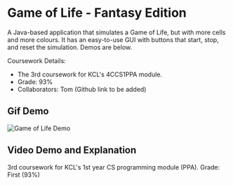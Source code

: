# Game of Life - Fantasy Edition

A Java-based application that simulates a Game of Life, but with more cells and more colours.
It has an easy-to-use GUI with buttons that start, stop, and reset the simulation.
Demos are below.

Coursework Details:
- The 3rd coursework for KCL's 4CCS1PPA module.
- Grade: 93%
- Collaborators: Tom (Github link to be added)

## Gif Demo
![Game of Life Demo](https://i.imgur.com/FdTe8HA.gif)

## Video Demo and Explanation
3rd coursework for KCL's 1st year CS programming module (PPA). Grade: First (93%)

